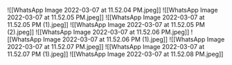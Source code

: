 ![[WhatsApp Image 2022-03-07 at 11.52.04 PM.jpeg]]
![[WhatsApp Image 2022-03-07 at 11.52.05 PM.jpeg]]
![[WhatsApp Image 2022-03-07 at 11.52.05 PM (1).jpeg]]
![[WhatsApp Image 2022-03-07 at 11.52.05 PM (2).jpeg]]
![[WhatsApp Image 2022-03-07 at 11.52.06 PM.jpeg]]
![[WhatsApp Image 2022-03-07 at 11.52.06 PM (1).jpeg]]
![[WhatsApp Image 2022-03-07 at 11.52.07 PM.jpeg]]
![[WhatsApp Image 2022-03-07 at 11.52.07 PM (1).jpeg]]
![[WhatsApp Image 2022-03-07 at 11.52.08 PM.jpeg]]
